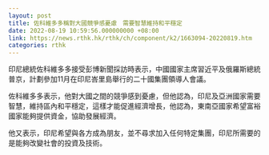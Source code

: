 ```yaml
---
layout: post
title: 佐科維多多稱對大國競爭感憂慮　需要智慧維持和平穩定
date: 2022-08-19 10:59:56.000000000 +08:00
link: https://news.rthk.hk/rthk/ch/component/k2/1663094-20220819.htm
categories: rthk
---
```


印尼總統佐科維多多接受彭博新聞採訪時表示，中國國家主席習近平及俄羅斯總統普京，計劃參加11月在印尼峇里島舉行的二十國集團領導人會議。

佐科維多多表示，他對大國之間的競爭感到憂慮，但他認為，印尼及亞洲國家需要智慧，維持區內和平穩定，這樣才能促進經濟增長，他認為，東南亞國家希望富裕國家能夠提供資金，協助發展經濟。

他又表示，印尼希望與各方成為朋友，並不尋求加入任何特定集團，印尼所需要的是能夠改變社會的投資及技術。
